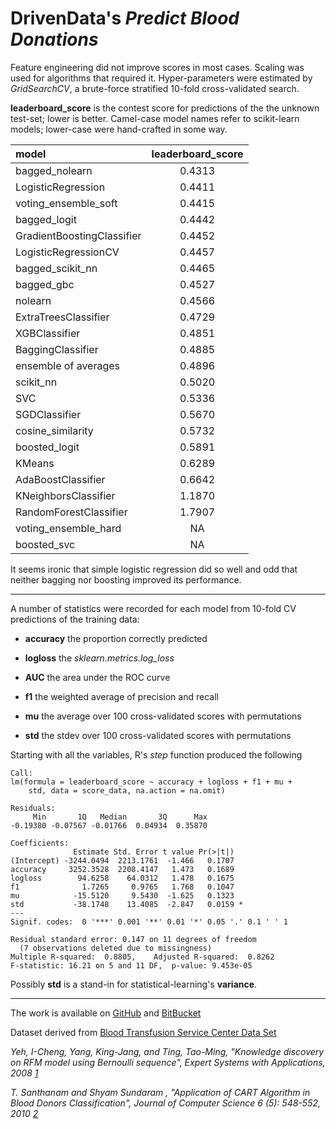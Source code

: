 # DrivenData's *Predict Blood Donations*

Feature engineering did not improve scores in most cases. Scaling was used for  algorithms that required it. Hyper-parameters were estimated by *GridSearchCV*, a brute-force stratified 10-fold cross-validated search.

**leaderboard_score** is the contest score for predictions of the the unknown test-set; lower is better. Camel-case model names refer to scikit-learn models; lower-case were hand-crafted in some way.

|model                      | leaderboard_score|
|:--------------------------|:-----------------:|
|bagged_nolearn             |            0.4313|
|LogisticRegression         |            0.4411|
|voting_ensemble_soft       |            0.4415|
|bagged_logit               |            0.4442|
|GradientBoostingClassifier |            0.4452|
|LogisticRegressionCV       |            0.4457|
|bagged_scikit_nn           |            0.4465|
|bagged_gbc                 |            0.4527|
|nolearn                    |            0.4566|
|ExtraTreesClassifier       |            0.4729|
|XGBClassifier              |            0.4851|
|BaggingClassifier          |            0.4885|
|ensemble of averages       |            0.4896|
|scikit_nn                  |            0.5020|
|SVC                        |            0.5336|
|SGDClassifier              |            0.5670|
|cosine_similarity          |            0.5732|
|boosted_logit              |            0.5891|
|KMeans                     |            0.6289|
|AdaBoostClassifier         |            0.6642|
|KNeighborsClassifier       |            1.1870|
|RandomForestClassifier     |            1.7907|
|voting_ensemble_hard       |                NA|
|boosted_svc                |                NA|

It seems ironic that simple logistic regression did so well and odd that neither bagging nor boosting improved its performance.

------------------------------

A number of statistics were recorded for each model from 10-fold CV predictions of the training data:

  * **accuracy**  the proportion correctly predicted

  * **logloss**  the *sklearn.metrics.log_loss*

  * **AUC**  the area under the ROC curve

  * **f1**   the weighted average of precision and recall

  * **mu** the average over 100 cross-validated scores with permutations

  * **std** the stdev over 100 cross-validated scores with permutations

Starting with all the variables, R's *step* function produced the following
```
Call:
lm(formula = leaderboard_score ~ accuracy + logloss + f1 + mu +
    std, data = score_data, na.action = na.omit)

Residuals:
     Min       1Q   Median       3Q      Max
-0.19380 -0.07567 -0.01766  0.04934  0.35870

Coefficients:
              Estimate Std. Error t value Pr(>|t|)  
(Intercept) -3244.0494  2213.1761  -1.466   0.1707  
accuracy     3252.3528  2208.4147   1.473   0.1689  
logloss        94.6258    64.0312   1.478   0.1675  
f1              1.7265     0.9765   1.768   0.1047  
mu            -15.5120     9.5430  -1.625   0.1323  
std           -38.1748    13.4085  -2.847   0.0159 *
---
Signif. codes:  0 '***' 0.001 '**' 0.01 '*' 0.05 '.' 0.1 ' ' 1

Residual standard error: 0.147 on 11 degrees of freedom
  (7 observations deleted due to missingness)
Multiple R-squared:  0.8805,	Adjusted R-squared:  0.8262
F-statistic: 16.21 on 5 and 11 DF,  p-value: 9.453e-05
```
Possibly **std** is a stand-in for statistical-learning's **variance**.

--------------------------

The work is available on [GitHub](https://github.com/grfiv/predict-blood-donations) and [BitBucket](https://bitbucket.org/grfiv/predict-blood-donations/)

Dataset derived from [Blood Transfusion Service Center Data Set](https://archive.ics.uci.edu/ml/datasets/Blood+Transfusion+Service+Center)

<cite>Yeh, I-Cheng, Yang, King-Jang, and Ting, Tao-Ming, "Knowledge discovery on RFM model using Bernoulli sequence", Expert Systems with Applications, 2008 [1]</cite>

[1]:http://dl.acm.org/citation.cfm?id=1498365

<cite>T. Santhanam and Shyam Sundaram , "Application of CART Algorithm in Blood Donors Classification", Journal of Computer Science 6 (5): 548-552, 2010  [2]</cite>

[2]:http://citeseerx.ist.psu.edu/viewdoc/download?doi=10.1.1.165.8749&rep=rep1&type=pdf
